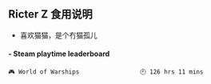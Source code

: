 ## Ricter Z 食用说明
- 喜欢猫猫，是个冇猫孤儿

<!-- steam-box start -->
#### - Steam playtime leaderboard
```text
🎮 World of Warships                 🕘 126 hrs 11 mins
```
<!-- Powered by https://github.com/YouEclipse/steam-box . -->
<!-- steam-box end -->
